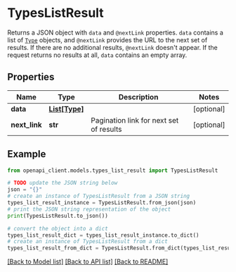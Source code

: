 # TypesListResult

Returns a JSON object with `data` and `@nextLink` properties. `data` contains a list of [`Type`](ref:platform-graph#type) objects, and `@nextLink` provides the URL to the next set of results. If there are no additional results, `@nextLink` doesn't appear. If the request returns no results at all, `data` contains an empty array.

## Properties

Name | Type | Description | Notes
------------ | ------------- | ------------- | -------------
**data** | [**List[Type]**](Type.md) |  | [optional] 
**next_link** | **str** | Pagination link for next set of results | [optional] 

## Example

```python
from openapi_client.models.types_list_result import TypesListResult

# TODO update the JSON string below
json = "{}"
# create an instance of TypesListResult from a JSON string
types_list_result_instance = TypesListResult.from_json(json)
# print the JSON string representation of the object
print(TypesListResult.to_json())

# convert the object into a dict
types_list_result_dict = types_list_result_instance.to_dict()
# create an instance of TypesListResult from a dict
types_list_result_from_dict = TypesListResult.from_dict(types_list_result_dict)
```
[[Back to Model list]](../README.md#documentation-for-models) [[Back to API list]](../README.md#documentation-for-api-endpoints) [[Back to README]](../README.md)


